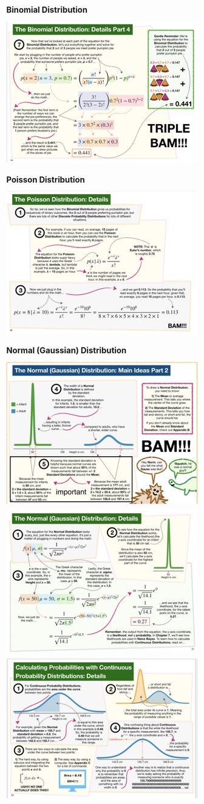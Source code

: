 ## Binomial Distribution

![](https://raw.githubusercontent.com/emmableu/image/master/202209202201576.png)

## Poisson Distribution

![](https://raw.githubusercontent.com/emmableu/image/master/202209202204746.png)

## Normal (Gaussian) Distribution

![](https://raw.githubusercontent.com/emmableu/image/master/202209202230190.png)

![](https://raw.githubusercontent.com/emmableu/image/master/202209202232222.png)

![](https://raw.githubusercontent.com/emmableu/image/master/202209202234172.png)

